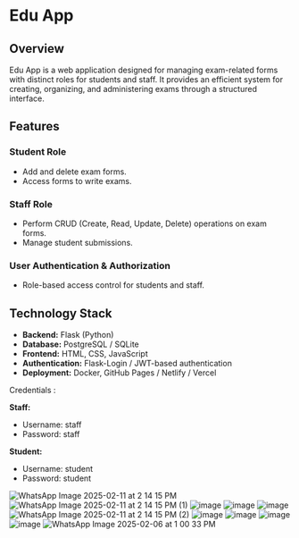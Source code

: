 # Edu App

## Overview
Edu App is a web application designed for managing exam-related forms with distinct roles for students and staff. It provides an efficient system for creating, organizing, and administering exams through a structured interface.

## Features

### Student Role
- Add and delete exam forms.
- Access forms to write exams.

### Staff Role
- Perform CRUD (Create, Read, Update, Delete) operations on exam forms.
- Manage student submissions.

### User Authentication & Authorization
- Role-based access control for students and staff.

## Technology Stack
- **Backend:** Flask (Python)
- **Database:** PostgreSQL / SQLite
- **Frontend:** HTML, CSS, JavaScript
- **Authentication:** Flask-Login / JWT-based authentication
- **Deployment:** Docker, GitHub Pages / Netlify / Vercel


Credentials :

**Staff:**

- Username: staff  
- Password: staff  

**Student:**
 
- Username: student  
- Password: student

![WhatsApp Image 2025-02-11 at 2 14 15 PM](https://github.com/user-attachments/assets/698d3bc2-527a-432d-837b-d75b2157626c)
![WhatsApp Image 2025-02-11 at 2 14 15 PM (1)](https://github.com/user-attachments/assets/307cc148-f755-41f3-9184-c05ab896a6da)
![image](https://github.com/user-attachments/assets/977b8470-a25c-422a-a419-8dfec1227846)
![image](https://github.com/user-attachments/assets/3992f88e-de3f-4755-b144-31c924d24bea)
![image](https://github.com/user-attachments/assets/070f8676-8cdd-496f-a128-aed2ef5edf88)
![WhatsApp Image 2025-02-11 at 2 14 15 PM (2)](https://github.com/user-attachments/assets/1806fc35-da4e-4d28-8db7-c253182a85ab)
![image](https://github.com/user-attachments/assets/0e67fc1f-0d02-4061-9182-13dfc34e434a)
![image](https://github.com/user-attachments/assets/c4a43bf8-228f-4f6e-b484-cf908f58c5ce)
![image](https://github.com/user-attachments/assets/d912cba5-f325-4a7f-b31c-949af0986fd0)
![image](https://github.com/user-attachments/assets/e0593c78-1019-4b42-b39b-8f0c5eaff849)
![WhatsApp Image 2025-02-06 at 1 00 33 PM](https://github.com/user-attachments/assets/3a48923d-9505-4ece-8fea-956835aa896b)









